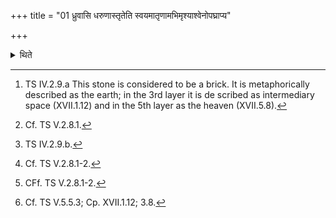+++
title = "01 ध्रुवासि धरुणास्तृतेति स्वयमातृणामभिमृश्याश्वेनोपघ्राप्य"

+++

<details><summary>थिते</summary>

1. with dhruvāsi dharuṇāstr̥ta...[^1] having touched the naturally perforated stone,[^2] having caused the horse smell it[^3], with prajāpatistvā sādayatu pr̥thivyāḥ pr̥ṣṭhe[^4] the Adhvaryu along with an ignorant Brāhmin[^5], places it (the naturally perforated stone) in the central part of the place on which fire-altar-building is going to be built and with this sacred utterance viz. bhūḥ[^6].  


[^1]: TS IV.2.9.a This stone is considered to be a brick. It is metaphorically described as the earth; in the 3rd layer it is de scribed as intermediary space (XVII.1.12) and in the 5th layer as the heaven (XVII.5.8).  

[^2]: Cf. TS V.2.8.1.  

[^3]: TS IV.2.9.b.  

[^4]: Cf. TS V.2.8.1-2.  

[^5]: CFf. TS V.2.8.1-2.  

[^6]: Cf. TS V.5.5.3; Cp. XVII.1.12; 3.8.  
</details>
